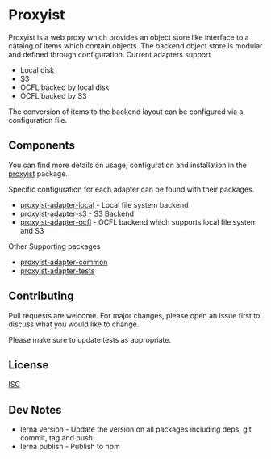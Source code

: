 # Proxyist

Proxyist is a web proxy which provides an object store like interface to a catalog of items which contain objects.
The backend object store is modular and defined through configuration. Current adapters support

* Local disk
* S3
* OCFL backed by local disk
* OCFL backed by S3

The conversion of items to the backend layout can be configured via a configuration file.

## Components

You can find more details on usage, configuration and installation in the [proxyist](packages/proxyist) package.

Specific configuration for each adapter can be found with their packages.
- [proxyist-adapter-local](packages/proxyist-adapter-local) - Local file system backend
- [proxyist-adapter-s3](packages/proxyist-adapter-s3) - S3 Backend
- [proxyist-adapter-ocfl](packages/proxyist-adapter-ocfl) - OCFL backend which supports local file system and S3

Other Supporting packages
- [proxyist-adapter-common](packages/proxyist-adapter-common)
- [proxyist-adapter-tests](packages/proxyist-adapter-tests)

## Contributing

Pull requests are welcome. For major changes, please open an issue first
to discuss what you would like to change.

Please make sure to update tests as appropriate.

## License

[ISC](https://choosealicense.com/licenses/ISC/)

## Dev Notes

* lerna version - Update the version on all packages including deps, git commit, tag and push
* lerna publish - Publish to npm
